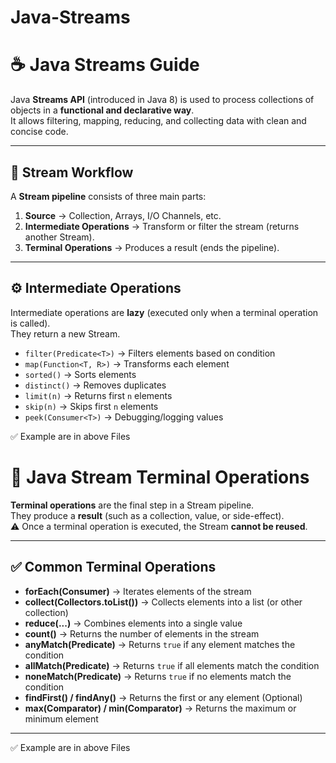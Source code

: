 # Java-Streams

# ☕ Java Streams Guide

Java **Streams API** (introduced in Java 8) is used to process collections of objects in a **functional and declarative way**.  
It allows filtering, mapping, reducing, and collecting data with clean and concise code.

---

## 🔄 Stream Workflow
A **Stream pipeline** consists of three main parts:
1. **Source** → Collection, Arrays, I/O Channels, etc.
2. **Intermediate Operations** → Transform or filter the stream (returns another Stream).
3. **Terminal Operations** → Produces a result (ends the pipeline).

---

## ⚙️ Intermediate Operations
Intermediate operations are **lazy** (executed only when a terminal operation is called).  
They return a new Stream.

- `filter(Predicate<T>)` → Filters elements based on condition  
- `map(Function<T, R>)` → Transforms each element  
- `sorted()` → Sorts elements  
- `distinct()` → Removes duplicates  
- `limit(n)` → Returns first `n` elements  
- `skip(n)` → Skips first `n` elements  
- `peek(Consumer<T>)` → Debugging/logging values

✅ Example are in above Files

# 🏁 Java Stream Terminal Operations

**Terminal operations** are the final step in a Stream pipeline.  
They produce a **result** (such as a collection, value, or side-effect).  
⚠️ Once a terminal operation is executed, the Stream **cannot be reused**.

---

## ✅ Common Terminal Operations

- **forEach(Consumer<T>)** → Iterates elements of the stream  
- **collect(Collectors.toList())** → Collects elements into a list (or other collection)  
- **reduce(...)** → Combines elements into a single value  
- **count()** → Returns the number of elements in the stream  
- **anyMatch(Predicate<T>)** → Returns `true` if any element matches the condition  
- **allMatch(Predicate<T>)** → Returns `true` if all elements match the condition  
- **noneMatch(Predicate<T>)** → Returns `true` if no elements match the condition  
- **findFirst() / findAny()** → Returns the first or any element (Optional)  
- **max(Comparator<T>) / min(Comparator<T>)** → Returns the maximum or minimum element  

---
✅ Example are in above Files
